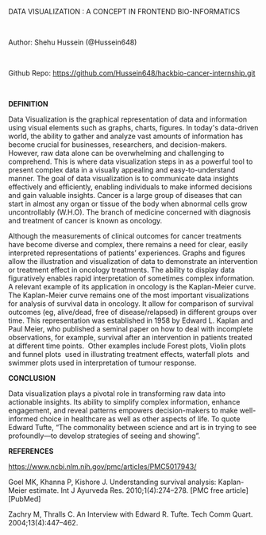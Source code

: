 DATA VISUALIZATION : A CONCEPT IN FRONTEND BIO-INFORMATICS

 

Author: Shehu Hussein (@Hussein648)

                                                                                                                        

Github Repo: <https://github.com/Hussein648/hackbio-cancer-internship.git>

 

**DEFINITION**

Data Visualization is the graphical representation of data and information using visual elements such as graphs, charts, figures. In today's data-driven world, the ability to gather and analyze vast amounts of information has become crucial for businesses, researchers, and decision-makers. However, raw data alone can be overwhelming and challenging to comprehend. This is where data visualization steps in as a powerful tool to present complex data in a visually appealing and easy-to-understand manner. The goal of data visualization is to communicate data insights effectively and efficiently, enabling individuals to make informed decisions and gain valuable insights. Cancer is a large group of diseases that can start in almost any organ or tissue of the body when abnormal cells grow uncontrollably (W\.H.O). The branch of medicine concerned with diagnosis and treatment of cancer is known as oncology.

Although the measurements of clinical outcomes for cancer treatments have become diverse and complex, there remains a need for clear, easily interpreted representations of patients’ experiences. Graphs and figures allow the illustration and visualization of data to demonstrate an intervention or treatment effect in oncology treatments. The ability to display data figuratively enables rapid interpretation of sometimes complex information.  A relevant example of its application in oncology is the Kaplan-Meier curve. The Kaplan-Meier curve remains one of the most important visualizations for analysis of survival data in oncology. It allow for comparison of survival outcomes (eg, alive/dead, free of disease/relapsed) in different groups over time. This representation was established in 1958 by Edward L. Kaplan and Paul Meier, who published a seminal paper on how to deal with incomplete observations, for example, survival after an intervention in patients treated at different time points.  Other examples include Forest plots, Violin plots and funnel plots  used in illustrating treatment effects, waterfall plots  and swimmer plots used in interpretation of tumour response. 

**CONCLUSION**

Data visualization plays a pivotal role in transforming raw data into actionable insights. Its ability to simplify complex information, enhance engagement, and reveal patterns empowers decision-makers to make well-informed choice in healthcare as well as other aspects of life. To quote Edward Tufte, “The commonality between science and art is in trying to see profoundly—to develop strategies of seeing and showing”.

**REFERENCES**

<https://www.ncbi.nlm.nih.gov/pmc/articles/PMC5017943/>

Goel MK, Khanna P, Kishore J. Understanding survival analysis: Kaplan-Meier estimate. Int J Ayurveda Res. 2010;1(4):274–278. \[PMC free article] \[PubMed]

Zachry M, Thralls C. An Interview with Edward R. Tufte. Tech Comm Quart. 2004;13(4):447–462.

 
